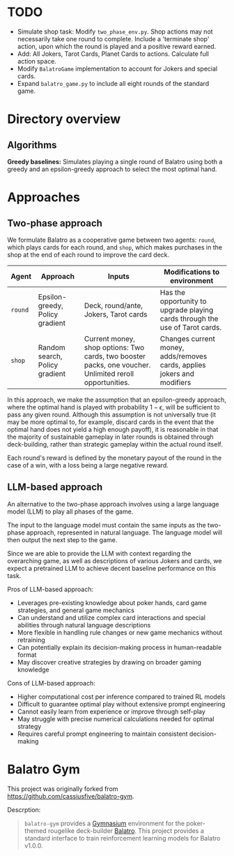 # TODO
- Simulate shop task: Modify `two_phase_env.py`. Shop actions may not necessarily take one round to complete. Include a 'terminate shop' action, upon which the round is played and a positive reward earned.
- Add: All Jokers, Tarot Cards, Planet Cards to actions. Calculate full action space.
- Modify `BalatroGame` implementation to account for Jokers and special cards.
- Expand `balatro_game.py` to include all eight rounds of the standard game.


# Directory overview

## Algorithms
**Greedy baselines:** Simulates playing a single round of Balatro using both a greedy and an epsilon-greedy approach to select the most optimal hand.

# Approaches

## Two-phase approach
We formulate Balatro as a cooperative game between two agents: `round`, which plays cards for each round, and `shop`, which makes purchases in the shop at the end of each round to improve the card deck.

| Agent | Approach | Inputs | Modifications to environment |
|-------|----------|---------|----------------------------|
| `round` | Epsilon-greedy, Policy gradient | Deck, round/ante, Jokers, Tarot cards | Has the opportunity to upgrade playing cards through the use of Tarot cards. |
| `shop` | Random search, Policy gradient | Current money, shop options: Two cards, two booster packs, one voucher. Unlimited reroll opportunities. | Changes current money, adds/removes cards, applies jokers and modifiers |

In this approach, we make the assumption that an epsilon-greedy approach, where the optimal hand is played with probability $1 - \epsilon$, will be sufficient to pass any given round. Although this assumption is not universally true (it may be more optimal to, for example, discard cards in the event that the optimal hand does not yield a high enough payoff), it is reasonable in that the majority of sustainable gameplay in later rounds is obtained through deck-building, rather than strategic gameplay within the actual round itself.

Each round's reward is defined by the monetary payout of the round in the case of a win, with a loss being a large negative reward.


## LLM-based approach
An alternative to the two-phase approach involves using a large language model (LLM) to play all phases of the game.

The input to the language model must contain the same inputs as the two-phase approach, represented in natural language. The language model will then output the next step to the game.

Since we are able to provide the LLM with context regarding the overarching game, as well as descriptions of various Jokers and cards, we expect a pretrained LLM to achieve decent baseline performance on this task.

Pros of LLM-based approach:
- Leverages pre-existing knowledge about poker hands, card game strategies, and general game mechanics
- Can understand and utilize complex card interactions and special abilities through natural language descriptions
- More flexible in handling rule changes or new game mechanics without retraining
- Can potentially explain its decision-making process in human-readable format
- May discover creative strategies by drawing on broader gaming knowledge

Cons of LLM-based approach:
- Higher computational cost per inference compared to trained RL models
- Difficult to guarantee optimal play without extensive prompt engineering
- Cannot easily learn from experience or improve through self-play
- May struggle with precise numerical calculations needed for optimal strategy
- Requires careful prompt engineering to maintain consistent decision-making

# Balatro Gym
This project was originally forked from https://github.com/cassiusfive/balatro-gym.

Descrption:

> `balatro-gym` provides a [Gymnasium](https://gymnasium.farama.org/) environment for the poker-themed rougelike deck-builder [Balatro](https://www.playbalatro.com/). This project provides a standard interface to train reinforcement learning models for Balatro v1.0.0.
